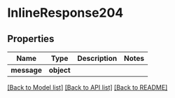 # InlineResponse204

## Properties
Name | Type | Description | Notes
------------ | ------------- | ------------- | -------------
**message** | **object** |  | 

[[Back to Model list]](../README.md#documentation-for-models) [[Back to API list]](../README.md#documentation-for-api-endpoints) [[Back to README]](../README.md)

